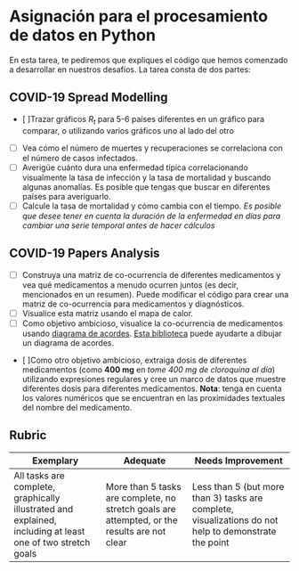 # Asignación para el procesamiento de datos en Python

En esta tarea, te pediremos que expliques el código que hemos comenzado a desarrollar en nuestros desafíos. La tarea consta de dos partes:

## COVID-19 Spread Modelling

 - [ ]Trazar gráficos *R<sub>t</sub>* para 5-6 países diferentes en un gráfico para comparar, o utilizando varios gráficos uno al lado del otro
 - [ ] Vea cómo el número de muertes y recuperaciones se correlaciona con el número de casos infectados.
 - [ ] Averigüe cuánto dura una enfermedad típica correlacionando visualmente la tasa de infección y la tasa de mortalidad y buscando algunas anomalías. Es posible que tengas que buscar en diferentes países para averiguarlo.
 - [ ] Calcule la tasa de mortalidad y cómo cambia con el tiempo. *Es posible que desee tener en cuenta la duración de la enfermedad en días para cambiar una serie temporal antes de hacer cálculos*

## COVID-19 Papers Analysis

- [ ] Construya una matriz de co-ocurrencia de diferentes medicamentos y vea qué medicamentos a menudo ocurren juntos (es decir, mencionados en un resumen). Puede modificar el código para crear una matriz de co-ocurrencia para medicamentos y diagnósticos.
- [ ] Visualice esta matriz usando el mapa de calor.
- [ ] Como objetivo ambicioso, visualice la co-ocurrencia de medicamentos usando [diagrama de acordes](https://en.wikipedia.org/wiki/Chord_diagram). [Esta biblioteca](https://pypi.org/project/chord/) puede ayudarte a dibujar un diagrama de acordes.
- [ ]Como otro objetivo ambicioso, extraiga dosis de diferentes medicamentos (como **400 mg** en *tome 400 mg de cloroquina al día*) utilizando expresiones regulares y cree un marco de datos que muestre diferentes dosis para diferentes medicamentos. **Nota**: tenga en cuenta los valores numéricos que se encuentran en las proximidades textuales del nombre del medicamento.


## Rubric

Exemplary | Adequate | Needs Improvement
--- | --- | -- |
All tasks are complete, graphically illustrated and explained, including at least one of two stretch goals | More than 5 tasks are complete, no stretch goals are attempted, or the results are not clear | Less than 5 (but more than 3) tasks are complete, visualizations do not help to demonstrate the point